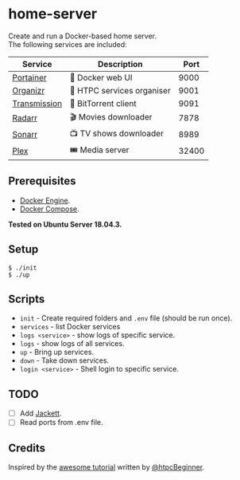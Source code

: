 # home-server

Create and run a Docker-based home server.  
The following services are included:

| Service                                           | Description                | Port  |
| ------------------------------------------------- | -------------------------- | ----- |  
| [Portainer](https://www.portainer.io/)            | 🐋 Docker web UI           | 9000  |  
| [Organizr](https://github.com/causefx/Organizr)   | 📑 HTPC services organiser | 9001  |  
| [Transmission](https://transmissionbt.com/)       | 🌊 BitTorrent client       | 9091  |  
| [Radarr](https://radarr.video/)                   | 🎬 Movies downloader       | 7878  |  
| [Sonarr](https://sonarr.tv/)                      | 📺 TV shows downloader     | 8989  |  
| [Plex](http://plex.tv/)                           | 🎟 Media server            | 32400 |  


## Prerequisites
- [Docker Engine](https://docs.docker.com/install/linux/docker-ce/ubuntu/).
- [Docker Compose](https://docs.docker.com/compose/install/).

**Tested on Ubuntu Server 18.04.3.**

## Setup
```
$ ./init
$ ./up
```
## Scripts
- `init` - Create required folders and `.env` file (should be run once).
- `services` - list Docker services
- `logs <service>` - show logs of specific service.
- `logs` - show logs of all services.
- `up` - Bring up services.
- `down` - Take down services.
- `login <service>` - Shell login to specific service.

## TODO
- [ ] Add [Jackett](https://hub.docker.com/r/linuxserver/jackett/).  
- [ ] Read ports from .env file.  

## Credits
Inspired by the [awesome tutorial](https://www.smarthomebeginner.com/docker-home-media-server-2018-basic/) written by [@htpcBeginner](https://github.com/htpcBeginner).
